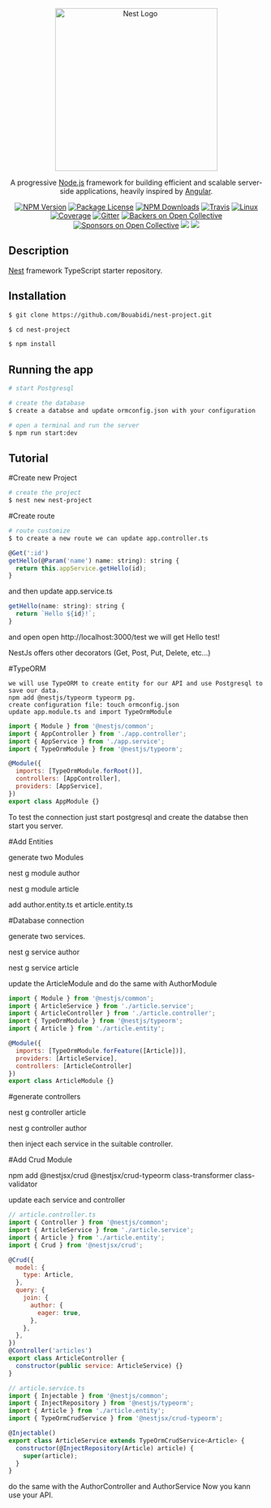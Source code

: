 <p align="center">
  <a href="http://nestjs.com/" target="blank"><img src="https://nestjs.com/img/logo_text.svg" width="320" alt="Nest Logo" /></a>
</p>

[travis-image]: https://api.travis-ci.org/nestjs/nest.svg?branch=master
[travis-url]: https://travis-ci.org/nestjs/nest
[linux-image]: https://img.shields.io/travis/nestjs/nest/master.svg?label=linux
[linux-url]: https://travis-ci.org/nestjs/nest
  
  <p align="center">A progressive <a href="http://nodejs.org" target="blank">Node.js</a> framework for building efficient and scalable server-side applications, heavily inspired by <a href="https://angular.io" target="blank">Angular</a>.</p>
    <p align="center">
<a href="https://www.npmjs.com/~nestjscore"><img src="https://img.shields.io/npm/v/@nestjs/core.svg" alt="NPM Version" /></a>
<a href="https://www.npmjs.com/~nestjscore"><img src="https://img.shields.io/npm/l/@nestjs/core.svg" alt="Package License" /></a>
<a href="https://www.npmjs.com/~nestjscore"><img src="https://img.shields.io/npm/dm/@nestjs/core.svg" alt="NPM Downloads" /></a>
<a href="https://travis-ci.org/nestjs/nest"><img src="https://api.travis-ci.org/nestjs/nest.svg?branch=master" alt="Travis" /></a>
<a href="https://travis-ci.org/nestjs/nest"><img src="https://img.shields.io/travis/nestjs/nest/master.svg?label=linux" alt="Linux" /></a>
<a href="https://coveralls.io/github/nestjs/nest?branch=master"><img src="https://coveralls.io/repos/github/nestjs/nest/badge.svg?branch=master#5" alt="Coverage" /></a>
<a href="https://gitter.im/nestjs/nestjs?utm_source=badge&utm_medium=badge&utm_campaign=pr-badge&utm_content=body_badge"><img src="https://badges.gitter.im/nestjs/nestjs.svg" alt="Gitter" /></a>
<a href="https://opencollective.com/nest#backer"><img src="https://opencollective.com/nest/backers/badge.svg" alt="Backers on Open Collective" /></a>
<a href="https://opencollective.com/nest#sponsor"><img src="https://opencollective.com/nest/sponsors/badge.svg" alt="Sponsors on Open Collective" /></a>
  <a href="https://paypal.me/kamilmysliwiec"><img src="https://img.shields.io/badge/Donate-PayPal-dc3d53.svg"/></a>
  <a href="https://twitter.com/nestframework"><img src="https://img.shields.io/twitter/follow/nestframework.svg?style=social&label=Follow"></a>
</p>
  <!--[![Backers on Open Collective](https://opencollective.com/nest/backers/badge.svg)](https://opencollective.com/nest#backer)
  [![Sponsors on Open Collective](https://opencollective.com/nest/sponsors/badge.svg)](https://opencollective.com/nest#sponsor)-->

## Description

[Nest](https://github.com/nestjs/nest) framework TypeScript starter repository.

## Installation

```bash
$ git clone https://github.com/Bouabidi/nest-project.git
```
```bash
$ cd nest-project
```

```bash
$ npm install
```

## Running the app

```bash
# start Postgresql
```

```bash
# create the database
$ create a databse and update ormconfig.json with your configuration
```

```bash
# open a terminal and run the server
$ npm run start:dev
```
## Tutorial
#Create new Project
```bash
# create the project
$ nest new nest-project
```

#Create route
```bash
# route customize 
$ to create a new route we can update app.controller.ts
```
```javascript
@Get(':id')
getHello(@Param('name') name: string): string {
  return this.appService.getHello(id);
}
```
and then update app.service.ts
```javascript
getHello(name: string): string {
  return `Hello ${id}!`;
}
```
and open open http://localhost:3000/test
 we will get Hello test!

NestJs offers other decorators (Get, Post, Put, Delete, etc...)

#TypeORM 
```
we will use TypeORM to create entity for our API and use Postgresql to save our data.
npm add @nestjs/typeorm typeorm pg.
create configuration file: touch ormconfig.json
update app.module.ts and import TypeOrmModule
```
```javascript
import { Module } from '@nestjs/common';
import { AppController } from './app.controller';
import { AppService } from './app.service';
import { TypeOrmModule } from '@nestjs/typeorm';

@Module({
  imports: [TypeOrmModule.forRoot()],
  controllers: [AppController],
  providers: [AppService],
})
export class AppModule {}
```
To test the connection just start postgresql and create the databse then start you server.

#Add Entities

generate two Modules 

nest g module author

nest g module article

add author.entity.ts et article.entity.ts 

#Database connection

generate two services.

nest g service author

nest g service article

update the ArticleModule and do the same with AuthorModule
```javascript
import { Module } from '@nestjs/common';
import { ArticleService } from './article.service';
import { ArticleController } from './article.controller';
import { TypeOrmModule } from '@nestjs/typeorm';
import { Article } from './article.entity';

@Module({
  imports: [TypeOrmModule.forFeature([Article])],
  providers: [ArticleService],
  controllers: [ArticleController]
})
export class ArticleModule {}
```
#generate controllers

nest g controller article

nest g controller author

then inject each service in the suitable controller.

#Add Crud Module

npm add @nestjsx/crud @nestjsx/crud-typeorm class-transformer class-validator

update each service and controller 
```javascript
// article.controller.ts
import { Controller } from '@nestjs/common';
import { ArticleService } from './article.service';
import { Article } from './article.entity';
import { Crud } from '@nestjsx/crud';

@Crud({
  model: {
    type: Article,
  },
  query: {
    join: {
      author: {
        eager: true,
      },
    },
  },
})
@Controller('articles')
export class ArticleController {
  constructor(public service: ArticleService) {}
}

// article.service.ts
import { Injectable } from '@nestjs/common';
import { InjectRepository } from '@nestjs/typeorm';
import { Article } from './article.entity';
import { TypeOrmCrudService } from '@nestjsx/crud-typeorm';

@Injectable()
export class ArticleService extends TypeOrmCrudService<Article> {
  constructor(@InjectRepository(Article) article) {
    super(article);
  }
}
```
do the same with the AuthorController  and AuthorService 
Now you kann use your API.




